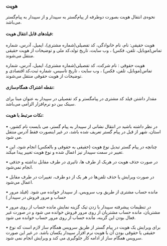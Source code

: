 ### هویت 

نحوه‌ی انتقال هویت بصورت دوطرفه از پیام‌گستر به سپیدار و از سپیدار به پیام‌گستر می‌باشد.

#### فیلدهای قابل انتقال هویت:

هویت حقیقی: نام، نام خانوادگی، کد تفصیلی(شماره مشتری)، ایمیل، آدرس، شماره تماس(موبایل، تلفن، فکس) ، وب سایت، تاریخ تولد،کد ملی و توضیحات از هویت حقیقی منتقل می‌شوند.

هویت حقوقی : نام شرکت، کد تفصیلی(شماره مشتری)، ایمیل، آدرس، شماره تماس(موبایل، تلفن، فکس) ، وب سایت ، تاریخ  تاسیس، شماره ثبت،کد اقتصادی و توضیحات از هویت حقوقی منتقل می‌شوند.

#### نقطه اشتراک همگام‌سازی:

مقدار داشتن فیلد کد مشتری در پیامگستر و کد تفصیلی در سپیدار به عنوان مبنا برای سینک بین دو نرم‌افزار الزامی می‌باشد.

#### نکات مرتبط با هویت:

•	در نظر داشته باشید در انتقال نشانی از سپیدار به پیام گستر، می بایست نام کشور، استان، شهر از قبل در پیام گستر تعریف شده باشد، در غیر اینصورت فقط آدرس منتقل می شود.

•	چنانچه در پیام گستر تبدیل نوع هویت (حقیقی به حقوقی و بالعکس) انجام شود، این تغییر در سمت سپیدار نیز اعمال شده و نوع هویت تغییر پیدا میکند.

•	در صورت حذف هویت در هریک از طرف ها، تاثیری در طرف مقابل نداشته و حذفی انجام نمی‌شود.

•	در صورت ویرایش یا حذف تلفن‌ها در هر یک از دو طرف، تغییرات در طرف مقابل اعمال می‌شود.

•	مانده حساب مشتری از طریق وب سرویس، از سپیدار خوانده می شود. (فیلد مرور حساب و مرور فروش در سپیدار )

•	در تنظیمات پیشرفته سپیدار با زدن تیک گزینه نمایش مانده حساب از روی مرور مشتریان، مانده حساب مشتریان از روی مرور فروش خوانده می شود و در صورت غیر فعال بودن این گزینه، مانده حساب از روی مرور حساب خوانده می شود. 

•	برای ویرایش یک هویت در پیام گستر از طریق سرویس همگام ساز لازم است که نوع حقیقی یا حقوقی بودن آن با هویت نرم افزار سپیدار یکسان باشد. در غیر این صورت سرویس همگام ساز از ادامه کار جلوگیری می کند و ویرایش انجام نمی شود.
